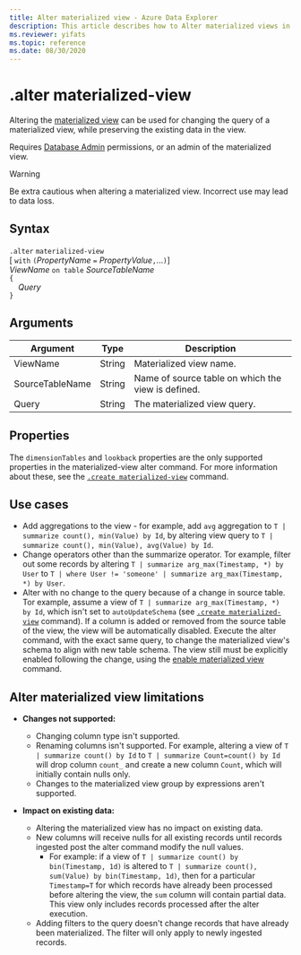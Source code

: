 ```yaml
---
title: Alter materialized view - Azure Data Explorer
description: This article describes how to Alter materialized views in Azure Data Explorer.
ms.reviewer: yifats
ms.topic: reference
ms.date: 08/30/2020
---
```

# .alter materialized-view

Altering the [materialized view](materialized-view-overview.md) can be used for changing the query of a materialized view, while preserving the existing data in the view.

Requires [Database Admin](../access-control/role-based-authorization.md) permissions, or an admin of the materialized view.

> [!WARNING]
> Be extra cautious when altering a materialized view. Incorrect use may lead to data loss.

## Syntax

`.alter` `materialized-view`  
[ `with` `(`*PropertyName* `=` *PropertyValue*`,`...`)`]  
*ViewName* `on table` *SourceTableName*  
`{`  
    &nbsp;&nbsp;&nbsp;&nbsp;*Query*  
`}`

## Arguments

|Argument|Type|Description
|----------------|-------|---|
|ViewName|String|Materialized view name.|
|SourceTableName|String|Name of source table on which the view is defined.|
|Query|String|The materialized view query.|

## Properties

The `dimensionTables` and `lookback` properties are the only supported properties in the materialized-view alter command. For more information about these, see the [`.create materialized-view`](materialized-view-create.md) command.

## Use cases

* Add aggregations to the view - for example, add `avg` aggregation to `T | summarize count(), min(Value) by Id`, by altering view query to `T | summarize count(), min(Value), avg(Value) by Id`.
* Change operators other than the summarize operator. Tor example, filter out some records by altering  `T | summarize arg_max(Timestamp, *) by User` to `T | where User != 'someone' | summarize arg_max(Timestamp, *) by User`.
* Alter with no change to the query because of a change in source table. Tor example, assume a view of `T | summarize arg_max(Timestamp, *) by Id`, which isn't set to `autoUpdateSchema` (see [`.create materialized-view`](materialized-view-create.md) command). If a column is added or removed from the source table of the view, the view will be automatically disabled. Execute the alter command, with the exact same query, to change the materialized view's schema to align with new table schema. The view still must be explicitly enabled following the change, using the [enable materialized view](materialized-view-enable-disable.md) command.

## Alter materialized view limitations

* **Changes not supported:**
    * Changing column type isn't supported.
    * Renaming columns isn't supported. For example, altering a view of `T | summarize count() by Id` to `T | summarize Count=count() by Id` will drop column `count_` and create a new column `Count`, which will initially contain nulls only.
    * Changes to the materialized view group by expressions aren't supported.

* **Impact on existing data:**
    * Altering the materialized view has no impact on existing data.
    * New columns will receive nulls for all existing records until records ingested post the alter command modify the null values.
        * For example: if a view of `T | summarize count() by bin(Timestamp, 1d)` is altered to `T | summarize count(), sum(Value) by bin(Timestamp, 1d)`, then for a particular `Timestamp=T` for which records have already been processed before altering the view, the `sum` column will contain partial data. This view only includes records processed after the alter execution.
    * Adding filters to the query doesn't change records that have already been materialized. The filter will only apply to newly ingested records.
